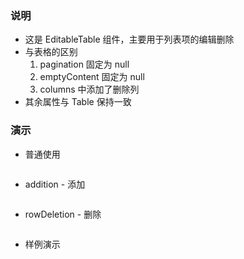 ### 说明

-   这是 EditableTable 组件，主要用于列表项的编辑删除
-   与表格的区别
    1. pagination 固定为 null
    2. emptyContent 固定为 null
    3. columns 中添加了删除列
-   其余属性与 Table 保持一致

### 演示

-   普通使用

```js {"codepath": "editableTable.jsx"}
```

-   addition - 添加

```js {"codepath": "addition.jsx"}
```

-   rowDeletion - 删除

```js {"codepath": "rowDeletion.jsx"}
```

-   样例演示

```js {"codepath": "demo.jsx"}
```
